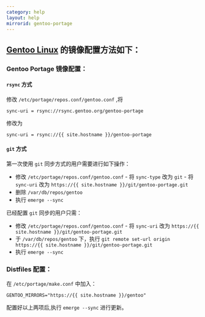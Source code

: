 ```yaml
---
category: help
layout: help
mirrorid: gentoo-portage
---
```


## [Gentoo Linux](https://www.gentoo.org/) 的镜像配置方法如下：

### Gentoo Portage 镜像配置：

#### `rsync` 方式

修改 `/etc/portage/repos.conf/gentoo.conf` ,将

```
sync-uri = rsync://rsync.gentoo.org/gentoo-portage
```

修改为

```
sync-uri = rsync://{{ site.hostname }}/gentoo-portage
```

#### `git` 方式

第一次使用 `git` 同步方式的用户需要进行如下操作：

- 修改 `/etc/portage/repos.conf/gentoo.conf`
		- 将 `sync-type` 改为 `git`
		- 将 `sync-uri` 改为 `https://{{ site.hostname }}/git/gentoo-portage.git`
- 删除 `/var/db/repos/gentoo`
- 执行 `emerge --sync`

已经配置 `git` 同步的用户只需：

- 修改 `/etc/portage/repos.conf/gentoo.conf`
		- 将 `sync-uri` 改为 `https://{{ site.hostname }}/git/gentoo-portage.git`
- 于 `/var/db/repos/gentoo` 下，执行 `git remote set-url origin https://{{ site.hostname }}/git/gentoo-portage.git`
- 执行 `emerge --sync`

### Distfiles 配置：

在 `/etc/portage/make.conf` 中加入：

```
GENTOO_MIRRORS="https://{{ site.hostname }}/gentoo"
```

配置好以上两项后,执行 `emerge --sync` 进行更新。

